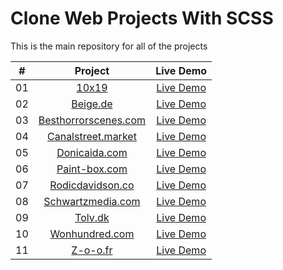 # Clone Web Projects With SCSS

This is the main repository for all of the projects


|  #  |            Project             | Live Demo |
| :-: | :----------------------------: | :-------: |
| 01  |     [10x19](https://github.com/jihee102/scss-web-cloneprojects/tree/master/10x19.coClone)    | [Live Demo](https://jihee102.github.io/scss-web-cloneprojects/10x19.coClone/)  |
| 02  |     [Beige.de](https://github.com/jihee102/scss-web-cloneprojects/tree/master/beige.deClone)    | [Live Demo](https://jihee102.github.io/scss-web-cloneprojects/beige.deClone/)  |
| 03  |    [Besthorrorscenes.com](https://github.com/jihee102/scss-web-cloneprojects/tree/master/bestHorrorScenesClone)     | [Live Demo](https://jihee102.github.io/scss-web-cloneprojects/bestHorrorScenesClone/)   |
| 04  |  [Canalstreet.market](https://github.com/jihee102/scss-web-cloneprojects/tree/master/canalStreetClone)  | [Live Demo](https://jihee102.github.io/scss-web-cloneprojects/canalStreetClone/)   |
| 05  | [Donicaida.com](https://github.com/jihee102/scss-web-cloneprojects/tree/master/donicaIdaDesignClone)  |[Live Demo](https://jihee102.github.io/scss-web-cloneprojects/donicaIdaDesignClone/)   |
| 06  |    [Paint-box.com](https://github.com/jihee102/scss-web-cloneprojects/tree/master/paintBoxClone)    | [Live Demo](https://jihee102.github.io/scss-web-cloneprojects/paintBoxClone/)   |
| 07  |        [Rodicdavidson.co](https://github.com/jihee102/scss-web-cloneprojects/tree/master/rodicDavidsonClone)       | [Live Demo](https://jihee102.github.io/scss-web-cloneprojects/rodicDavidsonClone/)   |
| 08  |       [Schwartzmedia.com](https://github.com/jihee102/scss-web-cloneprojects/tree/master/schwartzCloner)      | [Live Demo](https://jihee102.github.io/scss-web-cloneprojects/schwartzClone/)   |
| 09  |      [Tolv.dk](https://github.com/jihee102/scss-web-cloneprojects/tree/master/tolvClone)       | [Live Demo](https://jihee102.github.io/scss-web-cloneprojects/tolvClone/)   |
| 10  |        [Wonhundred.com](https://github.com/jihee102/scss-web-cloneprojects/tree/master/wonHundredClone)       | [Live Demo](https://jihee102.github.io/scss-web-cloneprojects/wonHundredClone/)  |
| 11  |     [Z-o-o.fr](https://github.com/jihee102/scss-web-cloneprojects/tree/master/zoo.frClone)     | [Live Demo](https://jihee102.github.io/scss-web-cloneprojects/zoo.frClone/)   |

